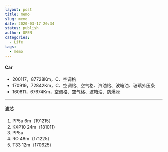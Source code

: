 ```yaml
---
layout: post
title: memo
slug: memo
date: 2020-03-17 20:34
status: publish
author: OPEN
categories: 
  - Life
tags: 
  - memo
---
```




#### Car  

* 200117，87728Km，C、空调格
* 170919，72842Km，C、空调格、空气格、汽油格、波箱油、玻璃外压条
* 160811，67674Km，空调格、空气格、波箱油、防爆膜
-----
#### 滤芯
1. PP5u 6m（191215）
2. KXP10 24m（181011）
3. PP5u
4. RO 48m（171225）
5. T33 12m（170625）

